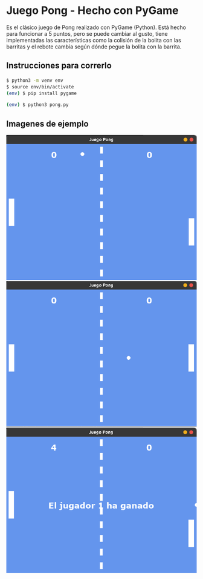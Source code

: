 # Juego Pong - Hecho con PyGame
Es el clásico juego de Pong realizado con PyGame (Python). Está hecho para funcionar a 5 puntos, pero se puede cambiar al gusto, tiene implementadas las características como la colisión de la bolita con las barritas y el rebote cambia según dónde pegue la bolita con la barrita.

## Instrucciones para correrlo
```bash
$ python3 -m venv env
$ source env/bin/activate
(env) $ pip install pygame
```

```bash
(env) $ python3 pong.py
```
## Imagenes de ejemplo
<img src="media/3.png">
<img src="media/2.png">
<img src="media/1.png">
